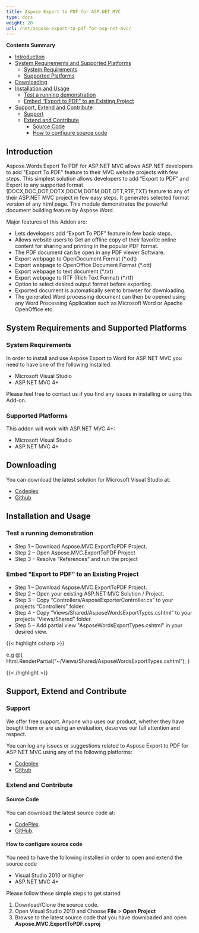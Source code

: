 ```yaml
---
title: Aspose Export to PDF for ASP.NET MVC
type: docs
weight: 20
url: /net/aspose-export-to-pdf-for-asp-net-mvc/
---
```


**Contents Summary**

- [Introduction](#AsposeExporttoPDFforASP.NETMVC-Introduction)
- [System Requirements and Supported Platforms](#AsposeExporttoPDFforASP.NETMVC-SystemRequirementsandSupportedPlatforms) 
  - [System Requirements](#AsposeExporttoPDFforASP.NETMVC-SystemRequirements)
  - [Supported Platforms](#AsposeExporttoPDFforASP.NETMVC-SupportedPlatforms)
- [Downloading](#AsposeExporttoPDFforASP.NETMVC-Downloading)
- [Installation and Usage](#AsposeExporttoPDFforASP.NETMVC-InstallationandUsage) 
  - [Test a running demonstration](#AsposeExporttoPDFforASP.NETMVC-Testarunningdemonstration)
  - [Embed “Export to PDF” to an Existing Project](ExporttoPDF#AsposeExporttoPDFforASP.NETMVC-Embed)
- [Support, Extend and Contribute](#AsposeExporttoPDFforASP.NETMVC-Support,ExtendandContribute) 
  - [Support](#AsposeExporttoPDFforASP.NETMVC-Support)
  - [Extend and Contribute](#AsposeExporttoPDFforASP.NETMVC-ExtendandContribute) 
    - [Source Code](#AsposeExporttoPDFforASP.NETMVC-SourceCode)
    - [How to configure source code](#AsposeExporttoPDFforASP.NETMVC-Howtoconfiguresourcecode)
## **Introduction**
Aspose.Words Export To PDF for ASP.NET MVC allows ASP.NET developers to add "Export To PDF" feature to their MVC website projects with few steps. This simplest solution allows developers to add “Export to PDF” and Export to any supported format (DOCX,DOC,DOT,DOTX,DOCM,DOTM,ODT,OTT,RTF,TXT) feature to any of their ASP.NET MVC project in few easy steps. It generates selected format version of any html page. This module demonstrates the powerful document building feature by Aspose.Word.

Major features of this Addon are:

- Lets developers add “Export To PDF” feature in few basic steps.
- Allows website users to Get an offline copy of their favorite online content for sharing and printing in the popular PDF format.
- The PDF document can be open in any PDF viewer Software.
- Export webpage to OpenDocument Format (*.odt)
- Export webpage to OpenOffice Document Format (*.ott)
- Export webpage to text document (*.txt)
- Export webpage to RTF (Rich Text Format) (*.rtf)
- Option to select desired output format before exporting.
- Exported document is automatically sent to browser for downloading.
- The generated Word processing document can then be opened using any Word Processing Application such as Microsoft Word or Apache OpenOffice etc.
## **System Requirements and Supported Platforms**
### **System Requirements**
In order to install and use Aspose Export to Word for ASP.NET MVC you need to have one of the following installed.

- Microsoft Visual Studio
- ASP.NET MVC 4+

Please feel free to contact us if you find any issues in installing or using this Add-on.
### **Supported Platforms**
This addon will work with ASP.NET MVC 4+:

- Microsoft Visual Studio
- ASP.NET MVC 4+
## **Downloading**
You can download the latest solution for Microsoft Visual Studio at:

- [Codeplex](https://asposewordsnetmvc.codeplex.com/releases/view/619601)
- [Github](https://github.com/aspose-words/Aspose.Words-for-.NET/releases/tag/Aspose.MVC.ExportToPDF-v1.0)
## **Installation and Usage**
### **Test a running demonstration**
- Step 1 – Download Aspose.MVC.ExportToPDF Project.
- Step 2 – Open Aspose.MVC.ExportToPDF Project
- Step 3 – Resolve “References” and run the project
### **Embed “Export to PDF” to an Existing Project**
- Step 1 – Download Aspose.MVC.ExportToPDF Project.
- Step 2 – Open your existing ASP.NET MVC Solution / Project.
- Step 3 – Copy “Controllers/AsposeExporterController.cs” to your projects “Controllers” folder.
- Step 4 - Copy “Views/Shared/AsposeWordsExportTypes.cshtml” to your projects “Views/Shared” folder.
- Step 5 – Add partial view "AsposeWordsExportTypes.cshtml" in your desired view. 

{{< highlight csharp >}}

 e.g @{ Html.RenderPartial("~/Views/Shared/AsposeWordsExportTypes.cshtml"); }

{{< /highlight >}}
## **Support, Extend and Contribute**
### **Support**
We offer free support. Anyone who uses our product, whether they have bought them or are using an evaluation, deserves our full attention and respect.

You can log any issues or suggestions related to Aspose Export to PDF for ASP.NET MVC using any of the following platforms:

- [Codeplex](https://asposewordsnetmvc.codeplex.com)
- [Github](https://github.com/aspose-words/Aspose.Words-for-.NET)
### **Extend and Contribute**
#### **Source Code**
You can download the latest source code at:

- [CodePlex](https://asposewordsnetmvc.codeplex.com/SourceControl/latest).
- [GitHub](https://github.com/aspose-words/Aspose.Words-for-.NET/tree/master/Plugins/MVC/Aspose.MVC.ExportToPDF).
#### **How to configure source code**
You need to have the following installed in order to open and extend the source code

- Visual Studio 2010 or higher
- ASP.NET MVC 4+

Please follow these simple steps to get started

1. Download/Clone the source code.
1. Open Visual Studio 2010 and Choose **File** > **Open Project**
1. Browse to the latest source code that you have downloaded and open **Aspose.MVC.ExportToPDF.csproj**

